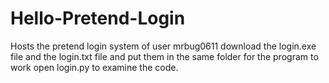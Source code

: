 # Hello-Pretend-Login
Hosts the pretend login system of user mrbug0611
download the login.exe file and the login.txt file and put them in the same folder for the program to work 
open login.py to examine the code. 
